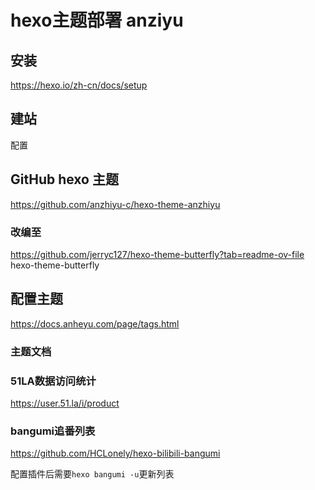 # hexo主题部署 anziyu


## 安装
https://hexo.io/zh-cn/docs/setup
## 建站
配置

## GitHub hexo 主题
https://github.com/anzhiyu-c/hexo-theme-anzhiyu
### 改编至
https://github.com/jerryc127/hexo-theme-butterfly?tab=readme-ov-file
hexo-theme-butterfly
## 配置主题
https://docs.anheyu.com/page/tags.html
### 主题文档

### 51LA数据访问统计
https://user.51.la/i/product

### bangumi追番列表
https://github.com/HCLonely/hexo-bilibili-bangumi

配置插件后需要`hexo bangumi -u`更新列表